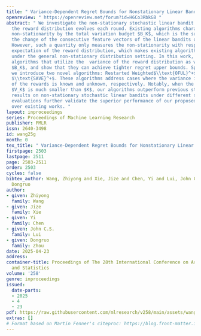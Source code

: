 ```yaml
---
title: " Variance-Dependent Regret Bounds for Nonstationary Linear Bandits "
openreview: " https://openreview.net/forum?id=H6Co3RbkGB "
abstract: " We investigate the non-stationary stochastic linear bandit problem where
  the reward distribution evolves each round. Existing algorithms characterize the
  non-stationarity by the total variation budget $B_K$, which is the summation of
  the change of the consecutive feature vectors of the linear bandits over $K$ rounds.
  However, such a quantity only measures the non-stationarity with respect to the
  expectation of the reward distribution, which makes existing algorithms sub-optimal
  under the general non-stationary distribution setting. In this work, we propose
  algorithms that utilize the  variance of the reward distribution as well as the
  $B_K$, and show that they can achieve tighter regret upper bounds. Specifically,
  we introduce two novel algorithms: Restarted Weighted$\\text{OFUL}^+$ and Restarted
  $\\text{SAVE}^+$. These algorithms address cases where the variance information
  of the rewards is known and unknown, respectively. Notably, when the total variance
  $V_K$ is much smaller than $K$, our algorithms outperform previous state-of-the-art
  results on non-stationary stochastic linear bandits under different settings. Experimental
  evaluations further validate the superior performance of our proposed algorithms
  over existing works. "
layout: inproceedings
series: Proceedings of Machine Learning Research
publisher: PMLR
issn: 2640-3498
id: wang25g
month: 0
tex_title: " Variance-Dependent Regret Bounds for Nonstationary Linear Bandits "
firstpage: 2503
lastpage: 2511
page: 2503-2511
order: 2503
cycles: false
bibtex_author: Wang, Zhiyong and Xie, Jize and Chen, Yi and Lui, John C.S. and Zhou,
  Dongruo
author:
- given: Zhiyong
  family: Wang
- given: Jize
  family: Xie
- given: Yi
  family: Chen
- given: John C.S.
  family: Lui
- given: Dongruo
  family: Zhou
date: 2025-04-23
address:
container-title: Proceedings of The 28th International Conference on Artificial Intelligence
  and Statistics
volume: '258'
genre: inproceedings
issued:
  date-parts:
  - 2025
  - 4
  - 23
pdf: https://raw.githubusercontent.com/mlresearch/v258/main/assets/wang25g/wang25g.pdf
extras: []
# Format based on Martin Fenner's citeproc: https://blog.front-matter.io/posts/citeproc-yaml-for-bibliographies/
---
```

